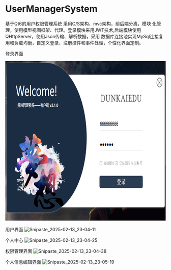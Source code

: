 # UserManagerSystem
基于Qt6的用户权限管理系统
采用C/S架构、mvc架构，前后端分离，模块 化管理，使用模型视图框架、代理。登录模块采用JWT技术,后端模块使用QHttpServer，使用Json传输、解析数据，采用 数据库连接池实现MySql连接复用和负载均衡，自定义登录、注册控件和事件处理，个性化界面定制。


登录界面

<img src="Resultpicture/Snipaste_2025-02-13_23-03-55.png" alt="Example Image" width="700" height="500">

用户界面
![Snipaste_2025-02-13_23-04-11](https://github.com/user-attachments/assets/7c336d5b-4693-456d-a01d-ffa82631233b)

个人中心
![Snipaste_2025-02-13_23-04-25](https://github.com/user-attachments/assets/5f289230-d2f9-45aa-aeb0-77754a025175)

权限管理界面
![Snipaste_2025-02-13_23-04-38](https://github.com/user-attachments/assets/aebfd91c-37ac-462d-9be5-b60f87717c04)

个人信息编辑界面
![Snipaste_2025-02-13_23-05-19](https://github.com/user-attachments/assets/57592460-c39b-479e-9198-1f62fac56f51)


